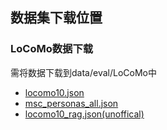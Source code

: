 ## 数据集下载位置

### LoCoMo数据下载

需将数据下载到data/eval/LoCoMo中

- [locomo10.json](https://github.com/snap-research/locomo/blob/main/data/locomo10.json)
- [msc_personas_all.json](https://github.com/snap-research/locomo/blob/main/data/msc_personas_all.json)
- [locomo10_rag.json(unoffical)](https://drive.google.com/drive/folders/1L-cTjTm0ohMsitsHg4dijSPJtqNflwX-)
